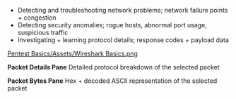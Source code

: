 - Detecting and troubleshooting network problems; network failure points + congestion
- Detecting security anomalies; rogue hosts, abnormal port usage, suspicious traffic
- Investigating + learning protocol details; response codes + payload data

[Pentest Basics/Assets/Wireshark Basics.png](https://github.com/CyberCJ1999/eJPT/blob/48f097010b5a91b3aa3f875fb5060793684b740b/Pentest%20Basics/Assets/Wireshark%20Basics.png)

**Packet Details Pane**
Detailed protocol breakdown of the selected packet

**Packet Bytes Pane**
Hex + decoded ASCII representation of the selected packet
